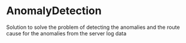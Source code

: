 # AnomalyDetection

Solution to solve the problem of detecting the anomalies and the route cause for the anomalies from the server log data
